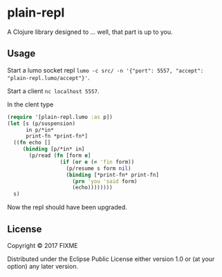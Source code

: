 # plain-repl

A Clojure library designed to ... well, that part is up to you.

## Usage

Start a lumo socket repl `lumo -c src/ -n '{"port": 5557, "accept": "plain-repl.lumo/accept"}'`.

Start a client `nc localhost 5557`.

In the clent type
```clj
(require '[plain-repl.lumo :as p])
(let [s (p/suspension)
      in p/*in*
      print-fn *print-fn*]
  ((fn echo []
     (binding [p/*in* in]
       (p/read (fn [form e]
                 (if (or e (= 'fin form))
                   (p/resume s form nil)
                   (binding [*print-fn* print-fn]
                     (prn 'you 'said form)
                     (echo))))))))
  s)
```

Now the repl should have been upgraded.

## License

Copyright © 2017 FIXME

Distributed under the Eclipse Public License either version 1.0 or (at
your option) any later version.
